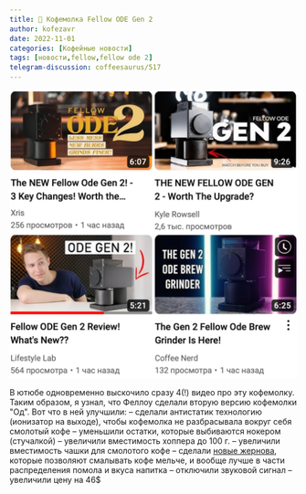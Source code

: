 ```yaml
---
title: 📰 Кофемолка Fellow ODE Gen 2
author: kofezavr
date: 2022-11-01
categories: [Кофейные новости]
tags: [новости,fellow,fellow ode 2]
telegram-discussion: coffeesaurus/517
--- 
```

![Кофемолка Fellow ODE Gen 2](/assets/img/posts/22/11/fellow-ode-gen2.jpg)

В ютюбе одновременно выскочило сразу 4(!) видео про эту кофемолку. Таким образом, я узнал, что Феллоу сделали вторую версию кофемолки "Од". Вот что в ней улучшили:
– сделали антистатик технологию (ионизатор на выходе), чтобы кофемолка не разбрасывала вокруг себя смолотый кофе
– уменьшили остатки, которые выбиваются нокером (стучалкой)
– увеличили вместимость хоппера до 100 г.
– увеличили вместимость чашки для смолотого кофе
– сделали [новые жернова](https://fellowproducts.com/blogs/learn/fellow-s-uncertain-path-to-our-new-gen-2-brew-burrs), которые позволяют смалывать кофе мельче, и вообще лучше в части распределения помола и вкуса напитка
– отключили звуковой сигнал
– увеличили цену на 46$